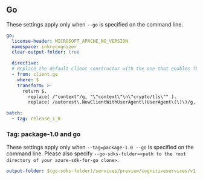 ## Go

These settings apply only when `--go` is specified on the command line.

```yaml $(go)
go:
  license-header: MICROSOFT_APACHE_NO_VERSION
  namespace: inkrecognizer
  clear-output-folder: true

  directive:
  # Replace the default client constructor with the one that enables TLS renegotiation.
  - from: client.go
    where: $
    transform: >-
      return $.
        replace( /"context"/g, "\"context\"\n\"crypto/tls\"" ).
        replace( /autorest\.NewClientWithUserAgent\(UserAgent\(\)\)/g, "autorest.NewClientWithOptions(autorest.ClientOptions{UserAgent: UserAgent(), Renegotiation: tls.RenegotiateFreelyAsClient})" )
```

```yaml $(go multi-api)
batch:
  - tag: release_1_0

```
### Tag: package-1.0 and go

These settings apply only when `--tag=package-1.0 --go` is specified on the command line.
Please also specify `--go-sdks-folder=<path to the root directory of your azure-sdk-for-go clone>`.

```yaml $(tag) == 'package-1.0' && $(go)
output-folder: $(go-sdks-folder)/services/preview/cognitiveservices/v1.0/$(namespace)
```
